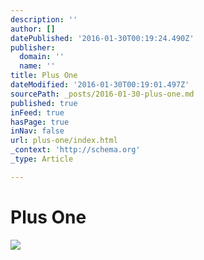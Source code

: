 ```yaml
---
description: ''
author: []
datePublished: '2016-01-30T00:19:24.490Z'
publisher:
  domain: ''
  name: ''
title: Plus One
dateModified: '2016-01-30T00:19:01.497Z'
sourcePath: _posts/2016-01-30-plus-one.md
published: true
inFeed: true
hasPage: true
inNav: false
url: plus-one/index.html
_context: 'http://schema.org'
_type: Article

---
```

# Plus One
![](https://the-grid-user-content.s3-us-west-2.amazonaws.com/6667bbaf-ac84-4522-97ae-77ca51a3b82e.png)